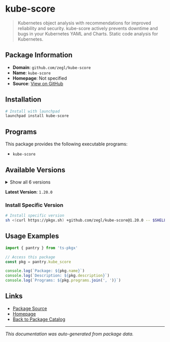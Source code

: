 # kube-score

> Kubernetes object analysis with recommendations for improved reliability and security. kube-score actively prevents downtime and bugs in your Kubernetes YAML and Charts. Static code analysis for Kubernetes.

## Package Information

- **Domain**: `github.com/zegl/kube-score`
- **Name**: `kube-score`
- **Homepage**: Not specified
- **Source**: [View on GitHub](https://github.com/pkgxdev/pantry/tree/main/projects/github.com/zegl/kube-score/package.yml)

## Installation

```bash
# Install with launchpad
launchpad install kube-score
```

## Programs

This package provides the following executable programs:

- `kube-score`

## Available Versions

<details>
<summary>Show all 6 versions</summary>

- `1.20.0`, `1.19.0`, `1.18.0`, `1.17.0`, `1.15.0`
- `1.14.0`

</details>

**Latest Version**: `1.20.0`

### Install Specific Version

```bash
# Install specific version
sh <(curl https://pkgx.sh) +github.com/zegl/kube-score@1.20.0 -- $SHELL -i
```

## Usage Examples

```typescript
import { pantry } from 'ts-pkgx'

// Access this package
const pkg = pantry.kube_score

console.log(`Package: ${pkg.name}`)
console.log(`Description: ${pkg.description}`)
console.log(`Programs: ${pkg.programs.join(', ')}`)
```

## Links

- [Package Source](https://github.com/pkgxdev/pantry/tree/main/projects/github.com/zegl/kube-score/package.yml)
- [Homepage](#)
- [Back to Package Catalog](../package-catalog.md)

---

*This documentation was auto-generated from package data.*
